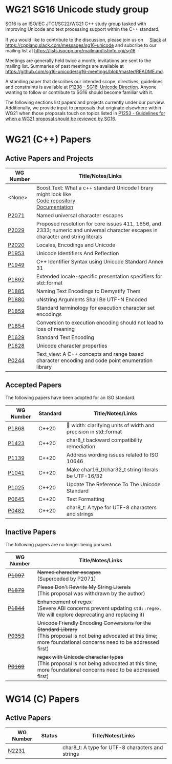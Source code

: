 # WG21 SG16 Unicode study group
SG16 is an ISO/IEC JTC1/SC22/WG21 C++ study group tasked with improving Unicode and text processing support within the C++ standard.

If you would like to contribute to the discussion, please join us on [<img src="http://slack.com/favicon.ico" height="16"/>Slack](https://cpplang.slack.com/messages/sg16-unicode) at https://cpplang.slack.com/messages/sg16-unicode and subcribe to our mailing list at https://lists.isocpp.org/mailman/listinfo.cgi/sg16.

Meetings are generally held twice a month; invitations are sent to the mailing list.  Summaries of past meetings are available at https://github.com/sg16-unicode/sg16-meetings/blob/master/README.md.

A standing paper that describes our intended scope, directives, guidelines and constraints is available at [P1238 - SG16: Unicode Direction][P1238].  Anyone wanting to follow or contribute to SG16 should become familiar with it.

The following sections list papers and projects currently under our purview.  Additionally, we provide input to proposals that originate elsewhere within WG21 when those proposals touch on topics listed in [P1253 - Guidelines for when a WG21 proposal should be reviewed by SG16][P1253].

# WG21 (C++) Papers

## Active Papers and Projects

WG Number     | Title/Notes/Links
------------- | -----
\<None\>      | Boost.Text: What a c++ standard Unicode library might look like<br/>[Code repository](https://github.com/tzlaine/text)<br/>[Documentation](https://tzlaine.github.io/text/doc/html/index.html)
[P2071][]     | Named universal character escapes
[P2029][]     | Proposed resolution for core issues 411, 1656, and 2333; numeric and universal character escapes in character and string literals
[P2020][]     | Locales, Encodings and Unicode
[P1953][]     | Unicode Identifiers And Reflection
[P1949][]     | C++ Identifier Syntax using Unicode Standard Annex 31
[P1892][]     | Extended locale-specific presentation specifiers for std::format
[P1885][]     | Naming Text Encodings to Demystify Them
[P1880][]     | uNstring Arguments Shall Be UTF-N Encoded
[P1859][]     | Standard terminology for execution character set encodings
[P1854][]     | Conversion to execution encoding should not lead to loss of meaning
[P1629][]     | Standard Text Encoding
[P1628][]     | Unicode character properties
[P0244][]     | Text_view: A C++ concepts and range based character encoding and code point enumeration library

## Accepted Papers

The following papers have been adopted for an ISO standard.

WG Number     | Standard    | Title/Notes/Links
------------- | --------    | -----
[P1868][]     | C++20       | 🦄 width: clarifying units of width and precision in std::format
[P1423][]     | C++20       | char8_t backward compatibility remediation
[P1139][]     | C++20       | Address wording issues related to ISO 10646
[P1041][]     | C++20       | Make char16_t/char32_t string literals be UTF-16/32
[P1025][]     | C++20       | Update The Reference To The Unicode Standard
[P0645][]     | C++20       | Text Formatting
[P0482][]     | C++20       | char8_t: A type for UTF-8 characters and strings

## Inactive Papers

The following papers are no longer being pursued.

WG Number     | Title/Notes/Links
------------- | -----
~~[P1097][]~~ | ~~Named character escapes~~<br/>(Superceded by P2071)
~~[P1879][]~~ | ~~Please Don't Rewrite My String Literals~~<br/>(This proposal was withdrawn by the author)
~~[P1844][]~~ | ~~Enhancement of regex~~<br/>(Severe ABI concerns prevent updating `std::regex`.  We will explore deprecating and replacing it)
~~[P0353][]~~ | ~~Unicode Friendly Encoding Conversions for the Standard Library~~<br/>(This proposal is not being advocated at this time; more foundational concerns need to be addressed first)
~~[P0169][]~~ | ~~regex with Unicode character types~~<br/>(This proposal is not being advocated at this time; more foundational concerns need to be addressed first)

# WG14 (C) Papers

## Active Papers

WG Number     | Status      | Title/Notes/Links
------------- | ------      | -----
[N2231][]     |             | char8_t: A type for UTF-8 characters and strings

[N2231]: http://www.open-std.org/jtc1/sc22/wg14/www/docs/n2231.htm
[P2071]: https://wg21.link/p2071
[P2029]: https://wg21.link/p2029
[P2020]: https://wg21.link/p2071
[P1953]: https://wg21.link/p1953
[P1949]: https://wg21.link/p1949
[P1892]: https://wg21.link/p1892
[P1885]: https://wg21.link/p1885
[P1880]: https://wg21.link/p1880
[P1879]: https://wg21.link/p1879
[P1868]: https://wg21.link/p1868
[P1859]: https://wg21.link/p1859
[P1854]: https://wg21.link/p1854
[P1844]: https://wg21.link/p1844
[P1629]: https://wg21.link/p1629
[P1628]: https://wg21.link/p1628
[P1423]: https://wg21.link/p1423
[P1253]: https://wg21.link/p1253
[P1238]: https://wg21.link/p1238
[P1139]: https://wg21.link/p1139
[P1097]: https://wg21.link/p1097
[P1041]: https://wg21.link/p1041
[P1025]: https://wg21.link/p1025
[P0645]: https://wg21.link/p0645
[P0482]: https://wg21.link/p0482
[P0244]: https://wg21.link/p0244
[P0353]: https://wg21.link/p0353
[P0169]: https://wg21.link/p0169
